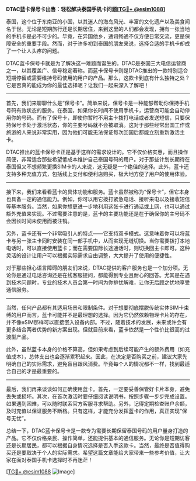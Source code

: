 **DTAC蓝卡保号卡出售：轻松解决泰国手机卡问题[[TG💪+ @esim1088](https://t.me/s/esim1088)]**

泰国，这个位于东南亚的小国，以其迷人的海岛风光、丰富的文化遗产以及美食闻名于世。无论是短期旅行还是长期居住，来到这里的人们都会发现，拥有一张当地的手机卡是必不可少的。毕竟，在异国他乡，通讯畅通不仅方便日常交流，更是保障安全的重要手段。然而，对于许多初到泰国的朋友来说，选择合适的手机卡却成了一个让人头疼的问题。

DTAC蓝卡保号卡就是为了解决这一难题而诞生的。DTAC是泰国三大电信运营商之一，以其覆盖广、信号稳定著称。而蓝卡保号卡则是DTAC推出的一款特别适合短期停留或需要维持号码使用的用户的产品。那么，这款卡到底有什么独特之处？它是否真的能成为你的最佳选择呢？让我们一起来深入了解吧！

---

首先，我们来聊聊什么是“保号卡”。简单来说，保号卡是一种能够帮助你保持手机号码有效状态的服务。在泰国，如果你长时间不使用手机卡，运营商可能会自动停用你的号码。而有了保号卡，即使你暂时不用主卡拨打电话或者发送短信，只要保持保号卡处于激活状态，你的主要号码就不会被取消。这对于那些经常出国工作或旅游的人来说非常实用，因为他们可能无法保证每次回国后都能立刻重新激活主卡。

DTAC推出的蓝卡保号卡正是基于这样的需求设计的。它不仅价格实惠，而且操作简便，非常适合那些希望低成本维护自己泰国号码的用户。对于那些计划长期待在泰国但又不想频繁更换SIM卡的人来说，这无疑是一个绝佳的选择。此外，蓝卡还支持多种充值方式，包括线上支付和便利店购买，极大地方便了用户的使用体验。

---

接下来，我们来看看蓝卡的具体功能和服务。蓝卡虽然被称为“保号卡”，但它本身也具备一定的通信能力。例如，你可以用它拨打紧急电话、接听来电以及接收短信等基本服务。当然，如果你想更进一步地利用这张卡进行通话或上网，也可以通过额外充值来实现。不过需要注意的是，蓝卡的主要功能还是在于确保你的主号码不会因长时间未使用而被注销。

另外，蓝卡还有一个非常吸引人的特点——它支持双卡模式。这意味着你可以将蓝卡与另一张主卡同时安装在同一部手机中，从而实现无缝切换。当你需要拨打本地电话时，可以直接使用蓝卡；而在需要国际长途通话时，则切换回主卡即可。这种灵活的设计让用户可以根据实际需求自由调整，大大提升了使用的便捷性。

对于那些担心语言障碍的朋友们来说，DTAC提供的客户服务也是一个加分项。无论你是通过电话咨询还是在线客服提问，都能得到专业且耐心的回答。尤其是在遇到技术问题时，专业的技术人员会第一时间为你排忧解难，让你无后顾之忧地享受通信服务。

---

当然，任何产品都有其适用场景和限制条件。对于想要彻底摆脱传统实体SIM卡束缚的用户而言，蓝卡可能并不是最理想的选择。因为它仍然依赖物理卡片的存在，并不像eSIM那样可以直接嵌入设备内部。不过，随着技术的发展，未来或许会有更多结合两者优势的新方案出现。但就目前来看，蓝卡依然是一个性价比很高的过渡型产品。

此外，虽然蓝卡本身的价格不算高，但如果考虑到后续可能产生的额外费用（如充值成本），总体支出也会逐渐累积起来。因此，在决定是否购买之前，建议大家先明确自己的实际需求，避免盲目跟风消费。毕竟每个人的情况都不一样，找到最适合自己的才是最重要的。

---

最后，我们再来谈谈如何正确使用蓝卡。首先，一定要妥善保管好卡片本身，避免丢失或损坏。其次，在首次激活时要仔细阅读说明书，按照步骤一步步完成设置。如果遇到困难，可以随时联系官方客服寻求帮助。另外，记得定期检查账户余额，及时充值以保证服务不断档。只有这样，才能充分发挥蓝卡的作用，真正实现“保号无忧”。

总结一下，DTAC蓝卡保号卡是一款专为需要长期保留泰国号码的用户量身打造的产品。它不仅价格亲民、操作简单，还能提供基本的通信服务。无论你是短期访客还是长期居民，都可以根据自身情况选择是否入手这款卡。当然，最终是否值得购买还是要取决于个人的实际需求。希望这篇文章能给大家带来一些参考价值，让大家在面对泰国手机卡选择时不再迷茫！

[[TG💪+ @esim1088](https://t.me/s/esim1088) ![Image](https://i.postimg.cc/4NQfJmqS/Snipaste-2025-05-13-00-14-12.png)]